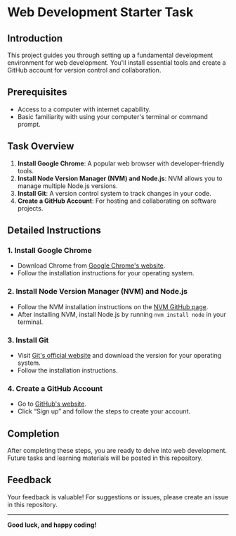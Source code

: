 # Web Development Starter Task

## Introduction
This project guides you through setting up a fundamental development environment for web development. You'll install essential tools and create a GitHub account for version control and collaboration.

## Prerequisites
- Access to a computer with internet capability.
- Basic familiarity with using your computer's terminal or command prompt.

## Task Overview
1. **Install Google Chrome**: A popular web browser with developer-friendly tools.
2. **Install Node Version Manager (NVM) and Node.js**: NVM allows you to manage multiple Node.js versions.
3. **Install Git**: A version control system to track changes in your code.
4. **Create a GitHub Account**: For hosting and collaborating on software projects.

## Detailed Instructions

### 1. Install Google Chrome
- Download Chrome from [Google Chrome's website](https://www.google.com/chrome/).
- Follow the installation instructions for your operating system.

### 2. Install Node Version Manager (NVM) and Node.js
- Follow the NVM installation instructions on the [NVM GitHub page](https://github.com/nvm-sh/nvm).
- After installing NVM, install Node.js by running `nvm install node` in your terminal.

### 3. Install Git
- Visit [Git's official website](https://git-scm.com/downloads) and download the version for your operating system.
- Follow the installation instructions.

### 4. Create a GitHub Account
- Go to [GitHub's website](https://github.com/).
- Click “Sign up” and follow the steps to create your account.

## Completion
After completing these steps, you are ready to delve into web development. Future tasks and learning materials will be posted in this repository.

## Feedback
Your feedback is valuable! For suggestions or issues, please create an issue in this repository.

---

**Good luck, and happy coding!**
